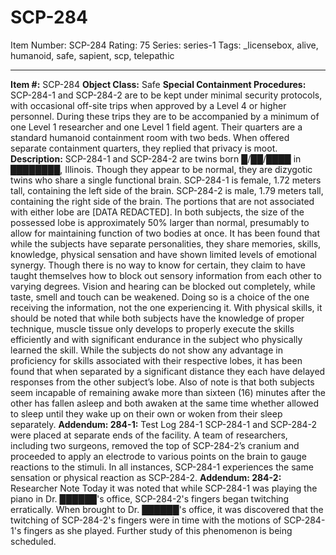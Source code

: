 # SCP-284
Item Number: SCP-284
Rating: 75
Series: series-1
Tags: _licensebox, alive, humanoid, safe, sapient, scp, telepathic

---

**Item #:** SCP-284
**Object Class:** Safe
**Special Containment Procedures:** SCP-284-1 and SCP-284-2 are to be kept under minimal security protocols, with occasional off-site trips when approved by a Level 4 or higher personnel. During these trips they are to be accompanied by a minimum of one Level 1 researcher and one Level 1 field agent. Their quarters are a standard humanoid containment room with two beds. When offered separate containment quarters, they replied that privacy is moot.
**Description:** SCP-284-1 and SCP-284-2 are twins born █/██/████ in ████████, Illinois. Though they appear to be normal, they are dizygotic twins who share a single functional brain. SCP-284-1 is female, 1.72 meters tall, containing the left side of the brain. SCP-284-2 is male, 1.79 meters tall, containing the right side of the brain. The portions that are not associated with either lobe are [DATA REDACTED].
In both subjects, the size of the possessed lobe is approximately 50% larger than normal, presumably to allow for maintaining function of two bodies at once.
It has been found that while the subjects have separate personalities, they share memories, skills, knowledge, physical sensation and have shown limited levels of emotional synergy. Though there is no way to know for certain, they claim to have taught themselves how to block out sensory information from each other to varying degrees. Vision and hearing can be blocked out completely, while taste, smell and touch can be weakened. Doing so is a choice of the one receiving the information, not the one experiencing it.
With physical skills, it should be noted that while both subjects have the knowledge of proper technique, muscle tissue only develops to properly execute the skills efficiently and with significant endurance in the subject who physically learned the skill.
While the subjects do not show any advantage in proficiency for skills associated with their respective lobes, it has been found that when separated by a significant distance they each have delayed responses from the other subject’s lobe.
Also of note is that both subjects seem incapable of remaining awake more than sixteen (16) minutes after the other has fallen asleep and both awaken at the same time whether allowed to sleep until they wake up on their own or woken from their sleep separately.
**Addendum: 284-1:** Test Log 284-1
SCP-284-1 and SCP-284-2 were placed at separate ends of the facility. A team of researchers, including two surgeons, removed the top of SCP-284-2’s cranium and proceeded to apply an electrode to various points on the brain to gauge reactions to the stimuli. In all instances, SCP-284-1 experiences the same sensation or physical reaction as SCP-284-2.
**Addendum: 284-2:** Researcher Note
Today it was noted that while SCP-284-1 was playing the piano in Dr. ██████'s office, SCP-284-2's fingers began twitching erratically. When brought to Dr. ██████'s office, it was discovered that the twitching of SCP-284-2's fingers were in time with the motions of SCP-284-1's fingers as she played. Further study of this phenomenon is being scheduled.